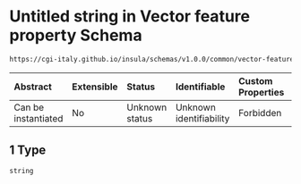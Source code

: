 # Untitled string in Vector feature property Schema

```txt
https://cgi-italy.github.io/insula/schemas/v1.0.0/common/vector-feature-property.schema.json#/examples/1
```



| Abstract            | Extensible | Status         | Identifiable            | Custom Properties | Additional Properties | Access Restrictions | Defined In                                                                                                         |
| :------------------ | :--------- | :------------- | :---------------------- | :---------------- | :-------------------- | :------------------ | :----------------------------------------------------------------------------------------------------------------- |
| Can be instantiated | No         | Unknown status | Unknown identifiability | Forbidden         | Allowed               | none                | [vector-feature-property.schema.json\*](schemas/common/vector-feature-property.schema.json) |

## 1 Type

`string`
